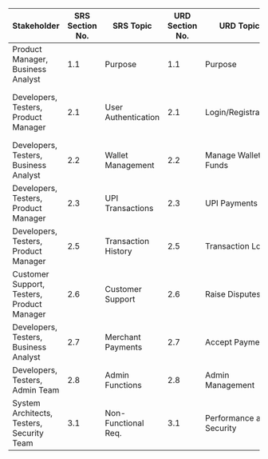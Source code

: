 | **Stakeholder**                     | **SRS Section No.** | **SRS Topic**         | **URD Section No.** | **URD Topic**            | **Architecture Section No.** | **Architecture Topic**          | **Design Section No.** | **Design Topic**         | **Test Section No.** | **Test Topic**                                     |
|--------------------------------------|----------------------|-----------------------|----------------------|---------------------------|-------------------------------|----------------------------------|-------------------------|--------------------------|----------------------|---------------------------------------------------|
| Product Manager, Business Analyst    | 1.1                  | Purpose               | 1.1                  | Purpose                  | 1.1                           | System Purpose                  | 1.1                     | Application Overview    | 1.1                  | Purpose Verification                             |
| Developers, Testers, Product Manager | 2.1                  | User Authentication   | 2.1                  | Login/Registration       | 2.2                           | Authentication Service Design   | 2.1                     | Login Flow Design       | 2.1                  | User Registration and Authentication Testing    |
| Developers, Testers, Business Analyst | 2.2                  | Wallet Management     | 2.2                  | Manage Wallet Funds      | 2.3                           | Wallet Architecture             | 2.2                     | Wallet UI & Backend     | 2.2                  | Wallet Management Functional Testing            |
| Developers, Testers, Product Manager | 2.3                  | UPI Transactions      | 2.3                  | UPI Payments             | 2.4                           | Payment Gateway                 | 2.3                     | UPI Flow Design         | 2.3                  | UPI Transaction Verification                   |
| Developers, Testers, Product Manager | 2.5                  | Transaction History   | 2.5                  | Transaction Logs         | 2.6                           | Data Storage & Logging          | 2.5                     | History UI and Backend | 2.5                  | Transaction History Validation                 |
| Customer Support, Testers, Product Manager | 2.6                  | Customer Support      | 2.6                  | Raise Disputes           | 2.7                           | Support Services Architecture   | 2.6                     | Support Interface      | 2.6                  | Customer Support and Dispute Testing           |
| Developers, Testers, Business Analyst | 2.7                  | Merchant Payments     | 2.7                  | Accept Payments          | 2.8                           | Merchant Gateway Integration    | 2.7                     | Merchant Dashboard     | 2.7                  | Merchant Payments Functional Testing          |
| Developers, Testers, Admin Team      | 2.8                  | Admin Functions       | 2.8                  | Admin Management         | 2.9                           | Admin Services Architecture     | 2.8                     | Admin Panel Design     | 2.9                  | Admin Functional Testing                      |
| System Architects, Testers, Security Team | 3.1                  | Non-Functional Req.   | 3.1                  | Performance and Security | 3.1                           | Performance Optimization        | 3.1                     | Security Modules       | 3.10                 | Performance, Security, and Usability Testing  |
